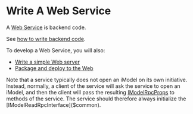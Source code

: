 # Write A Web Service

A [Web Service](./App.md#imodel-services) is backend code.

See [how to write backend code](./backend/index.md).

To develop a Web Service, you will also:

- [Write a simple Web server](./RpcInterface.md#serve-the-interfaces)
- [Package and deploy to the Web](https://medium.com/itwinjs/deploying-the-itwin-viewer-to-a-web-host-d45c5cfdf0cf)

Note that a service typically does not open an iModel on its own initiative. Instead, normally, a client of the service will ask the service to open an iModel, and then the client will pass the resulting [IModelRpcProps]($common) to methods of the service. The service should therefore always initialize the [IModelReadRpcInterface]($common).

